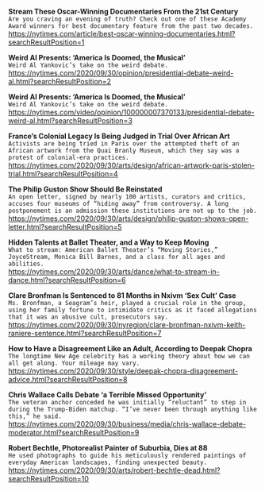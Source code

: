 **Stream These Oscar-Winning Documentaries From the 21st Century**\
`Are you craving an evening of truth? Check out one of these Academy Award winners for best documentary feature from the past two decades.`\
https://nytimes.com/article/best-oscar-winning-documentaries.html?searchResultPosition=1

**Weird Al Presents: ‘America Is Doomed, the Musical’**\
`Weird Al Yankovic’s take on the weird debate.`\
https://nytimes.com/2020/09/30/opinion/presidential-debate-weird-al.html?searchResultPosition=2

**Weird Al Presents: ‘America Is Doomed, the Musical’**\
`Weird Al Yankovic’s take on the weird debate.`\
https://nytimes.com/video/opinion/100000007370133/presidential-debate-weird-al.html?searchResultPosition=3

**France’s Colonial Legacy Is Being Judged in Trial Over African Art**\
`Activists are being tried in Paris over the attempted theft of an African artwork from the Quai Branly Museum, which they say was a protest of colonial-era practices.`\
https://nytimes.com/2020/09/30/arts/design/african-artwork-paris-stolen-trial.html?searchResultPosition=4

**The Philip Guston Show Should Be Reinstated**\
`An open letter, signed by nearly 100 artists, curators and critics, accuses four museums of “hiding away” from controversy. A long postponement is an admission these institutions are not up to the job.`\
https://nytimes.com/2020/09/30/arts/design/philip-guston-shows-open-letter.html?searchResultPosition=5

**Hidden Talents at Ballet Theater, and a Way to Keep Moving**\
`What to stream: American Ballet Theater’s “Moving Stories,” JoyceStream, Monica Bill Barnes, and a class for all ages and abilities.`\
https://nytimes.com/2020/09/30/arts/dance/what-to-stream-in-dance.html?searchResultPosition=6

**Clare Bronfman Is Sentenced to 81 Months in Nxivm ‘Sex Cult’ Case**\
`Ms. Bronfman, a Seagram’s heir, played a crucial role in the group, using her family fortune to intimidate critics as it faced allegations that it was an abusive cult, prosecutors say.`\
https://nytimes.com/2020/09/30/nyregion/clare-bronfman-nxivm-keith-raniere-sentence.html?searchResultPosition=7

**How to Have a Disagreement Like an Adult, According to Deepak Chopra**\
`The longtime New Age celebrity has a working theory about how we can all get along. Your mileage may vary.`\
https://nytimes.com/2020/09/30/style/deepak-chopra-disagreement-advice.html?searchResultPosition=8

**Chris Wallace Calls Debate ‘a Terrible Missed Opportunity’**\
`The veteran anchor conceded he was initially “reluctant” to step in during the Trump-Biden matchup. “I’ve never been through anything like this,” he said.`\
https://nytimes.com/2020/09/30/business/media/chris-wallace-debate-moderator.html?searchResultPosition=9

**Robert Bechtle, Photorealist Painter of Suburbia, Dies at 88**\
`He used photographs to guide his meticulously rendered paintings of everyday American landscapes, finding unexpected beauty.`\
https://nytimes.com/2020/09/30/arts/robert-bechtle-dead.html?searchResultPosition=10

